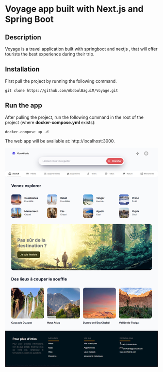 # Voyage app built with Next.js and Spring Boot

## Description
Voyage is a travel application built with springboot and nextjs , that will offer tourists the best experience during their trip.

## Installation

First pull the project by running the following command.

    git clone https://github.com/AbdoulBaguiM/Voyage.git


## Run the app
After pulling the project, run the following command in the root of the project (where **docker-compose.yml** exists):

    docker-compose up -d



The web app will be available at:
http://localhost:3000.

![Landing Page](https://github.com/AbdoulBaguiM/Voyage/blob/main/client/public/static/landingPage.png)
